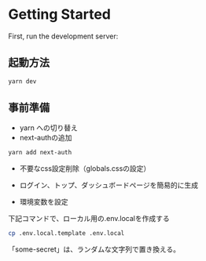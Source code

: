# Getting Started

First, run the development server:

## 起動方法

```bash
yarn dev
```

## 事前準備

- yarn への切り替え
- next-authの追加

```sh
yarn add next-auth
```

- 不要なcss設定削除（globals.cssの設定）
- ログイン、トップ、ダッシュボードページを簡易的に生成

- 環境変数を設定

下記コマンドで、ローカル用の.env.localを作成する

```sh
cp .env.local.template .env.local
```

「some-secret」は、ランダムな文字列で置き換える。
